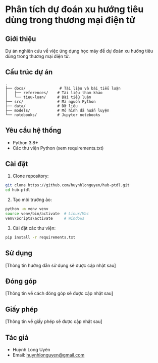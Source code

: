 # Phân tích dự đoán xu hướng tiêu dùng trong thương mại điện tử

## Giới thiệu
Dự án nghiên cứu về việc ứng dụng học máy để dự đoán xu hướng tiêu dùng trong thương mại điện tử.

## Cấu trúc dự án
```
.
├── docs/               # Tài liệu và bài tiểu luận
│   ├── references/    # Tài liệu tham khảo
│   └── tieu-luan/     # Bài tiểu luận
├── src/               # Mã nguồn Python
├── data/              # Dữ liệu
├── models/            # Mô hình đã huấn luyện
└── notebooks/         # Jupyter notebooks
```

## Yêu cầu hệ thống
- Python 3.8+
- Các thư viện Python (xem requirements.txt)

## Cài đặt
1. Clone repository:
```bash
git clone https://github.com/huynhlonguyen/hub-ptdl.git
cd hub-ptdl
```

2. Tạo môi trường ảo:
```bash
python -m venv venv
source venv/bin/activate  # Linux/Mac
venv\Scripts\activate     # Windows
```

3. Cài đặt các thư viện:
```bash
pip install -r requirements.txt
```

## Sử dụng
[Thông tin hướng dẫn sử dụng sẽ được cập nhật sau]

## Đóng góp
[Thông tin về cách đóng góp sẽ được cập nhật sau]

## Giấy phép
[Thông tin về giấy phép sẽ được cập nhật sau]

## Tác giả
- Huỳnh Long Uyên
- Email: huynhlonguyen@gmail.com 